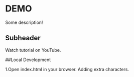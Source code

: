 # DEMO

Some description!

## Subheader

Watch tutorial on YouTube.

##Local Development

1.Open index.html in your browser. Adding extra characters.